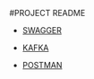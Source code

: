 #PROJECT README

* [SWAGGER](http://maxxi-dev.cisp.com.br:8066/swagger-ui.html)


* [KAFKA](kafka.md)


* [POSTMAN](maxxi.postman_collection.json)